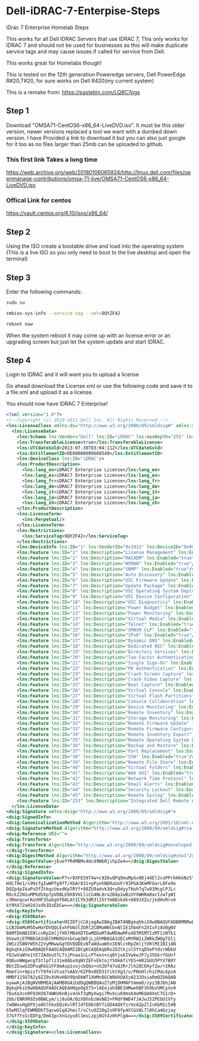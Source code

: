 # Dell-iDRAC-7-Enterpise-Steps
iDrac 7 Enterprise Homelab Steps 

This works for all Dell IDRAC Servers that use IDRAC 7, This only works for IDRAC 7 and should not be used for businesses as this will make duplicate service tags and may cause issues if called for service from Dell.

This works great for Homelabs though!

This is tested on the 12th generation Poweredge servers, Dell PowerEdge R#20,T#20, for sure works on Dell R420(my current system) 


This is a remake from: https://pastebin.com/LQ8C7pgs

## Step 1
Download "OMSA71-CentOS6-x86_64-LiveDVD.iso". It must be this older version, newer versions replaced a tool we want with a dumbed down version. I have Provided a link to download it but you can also just google for it too as no files larger than 25mb can be uploaded to github.


### This first link Takes a long time
https://web.archive.org/web/20180106065924/http://linux.dell.com/files/openmanage-contributions/omsa-71-live/OMSA71-CentOS6-x86_64-LiveDVD.iso
### Offical Link for centos
https://vault.centos.org/6.10/isos/x86_64/


## Step 2

Using the ISO create a bootable drive and load into the operating system (This is a live ISO so you only need to boot to the live desktop and open the terminal)

## Step 3

Enter the following commands:

```bash
sudo su
```

```bash
smbios-sys-info --service-tag --set=9QYZF42
```

```bash
reboot now
```

When the system reboot it may come up with an license error or an upgrading screen but just let the system update and start IDRAC.

## Step 4

Login to IDRAC and it will want you to upload a license


Go ahead download the License.xml or use the following code and save it to a file.xml and upload it as a license.

You should now have IDRAC 7 Enterprise!

```xml
<?xml version="1.0"?>
<!--Copyright (c) 2010-2011 Dell Inc. All Rights Reserved.-->
<lns:LicenseClass xmlns:ds="http://www.w3.org/2000/09/xmldsig#" xmlns:xsi="http://www.w3.org/2001/XMLSchema-instance" xmlns:lns="http://www.dell.com/2011/12G/licensing">
  <lns:LicenseData>
    <lns:Schema lns:Vendor="Dell" lns:ID="iDRAC" lns:maxDepth="255" lns:SchemaVersion="2.0"/>
    <lns:TransferableLicense>true</lns:TransferableLicense>
    <lns:UTCdateSold>2013-07-30T03:04:11Z</lns:UTCdateSold>
    <lns:EntitlementID>DE00000009660549</lns:EntitlementID>
    <lns:DeviceClass lns:ID="iDRAC"/>
    <lns:ProductDescription>
      <lns:lang_en>iDRAC7 Enterprise License</lns:lang_en>
      <lns:lang_es>iDRAC7 Enterprise License</lns:lang_es>
      <lns:lang_fr>iDRAC7 Enterprise License</lns:lang_fr>
      <lns:lang_de>iDRAC7 Enterprise License</lns:lang_de>
      <lns:lang_it>iDRAC7 Enterprise License</lns:lang_it>
      <lns:lang_ja>iDRAC7 Enterprise License</lns:lang_ja>
      <lns:lang_zh>iDRAC7 Enterprise License</lns:lang_zh>
    </lns:ProductDescription>
    <lns:LicenseTerm>
      <lns:Perpetual/>
    </lns:LicenseTerm>
    <lns:Restrictions>
      <lns:ServiceTag>9QYZF42</lns:ServiceTag>
    </lns:Restrictions>
    <lns:DeviceInfo lns:ID="1" lns:VendorID="0x1912" lns:DeviceID="0x0011"/>
    <lns:Feature lns:ID="1" lns:Description="License Management" lns:Enabled="true"/>
    <lns:Feature lns:ID="2" lns:Description="RACADM" lns:Enabled="true"/>
    <lns:Feature lns:ID="3" lns:Description="WSMAN" lns:Enabled="true"/>
    <lns:Feature lns:ID="4" lns:Description="SNMP" lns:Enabled="true"/>
    <lns:Feature lns:ID="5" lns:Description="Auto Discovery" lns:Enabled="true"/>
    <lns:Feature lns:ID="6" lns:Description="USC Firmware Update" lns:Enabled="true"/>
    <lns:Feature lns:ID="7" lns:Description="Update Package" lns:Enabled="true"/>
    <lns:Feature lns:ID="8" lns:Description="USC Operating System Deployment" lns:Enabled="true"/>
    <lns:Feature lns:ID="9" lns:Description="USC Device Configuration" lns:Enabled="true"/>
    <lns:Feature lns:ID="10" lns:Description="USC Diagnostics" lns:Enabled="true"/>
    <lns:Feature lns:ID="11" lns:Description="Power Budget" lns:Enabled="true"/>
    <lns:Feature lns:ID="12" lns:Description="Power Monitoring" lns:Enabled="true"/>
    <lns:Feature lns:ID="13" lns:Description="Virtual Media" lns:Enabled="true"/>
    <lns:Feature lns:ID="14" lns:Description="Telnet" lns:Enabled="true"/>
    <lns:Feature lns:ID="15" lns:Description="SMASH CLP" lns:Enabled="true"/>
    <lns:Feature lns:ID="16" lns:Description="IPv6" lns:Enabled="true"/>
    <lns:Feature lns:ID="17" lns:Description="Dynamic DNS" lns:Enabled="true"/>
    <lns:Feature lns:ID="18" lns:Description="Dedicated NIC" lns:Enabled="true"/>
    <lns:Feature lns:ID="19" lns:Description="Directory Services" lns:Enabled="true"/>
    <lns:Feature lns:ID="20" lns:Description="Two-Factor Authentication" lns:Enabled="true"/>
    <lns:Feature lns:ID="21" lns:Description="Single Sign-On" lns:Enabled="true"/>
    <lns:Feature lns:ID="22" lns:Description="PK Authentication" lns:Enabled="true"/>
    <lns:Feature lns:ID="23" lns:Description="Crash Screen Capture" lns:Enabled="true"/>
    <lns:Feature lns:ID="24" lns:Description="Crash Video Capture" lns:Enabled="true"/>
    <lns:Feature lns:ID="25" lns:Description="Boot Capture" lns:Enabled="true"/>
    <lns:Feature lns:ID="26" lns:Description="Virtual Console" lns:Enabled="true"/>
    <lns:Feature lns:ID="27" lns:Description="Virtual Flash Partitions" lns:Enabled="true"/>
    <lns:Feature lns:ID="28" lns:Description="Console Collaboration" lns:Enabled="true"/>
    <lns:Feature lns:ID="29" lns:Description="Device Monitoring" lns:Enabled="true"/>
    <lns:Feature lns:ID="30" lns:Description="Remote Inventory" lns:Enabled="true"/>
    <lns:Feature lns:ID="31" lns:Description="Storage Monitoring" lns:Enabled="true"/>
    <lns:Feature lns:ID="32" lns:Description="Remote Firmware Update" lns:Enabled="true"/>
    <lns:Feature lns:ID="33" lns:Description="Remote Firmware Configuration" lns:Enabled="true"/>
    <lns:Feature lns:ID="34" lns:Description="Remote Inventory Export" lns:Enabled="true"/>
    <lns:Feature lns:ID="35" lns:Description="Remote Operating System Deployment" lns:Enabled="true"/>
    <lns:Feature lns:ID="36" lns:Description="Backup and Restore" lns:Enabled="true"/>
    <lns:Feature lns:ID="37" lns:Description="Part Replacement" lns:Enabled="true"/>
    <lns:Feature lns:ID="38" lns:Description="SSH" lns:Enabled="true"/>
    <lns:Feature lns:ID="39" lns:Description="Remote File Share" lns:Enabled="true"/>
    <lns:Feature lns:ID="40" lns:Description="Virtual Folders" lns:Enabled="true"/>
    <lns:Feature lns:ID="41" lns:Description="Web GUI" lns:Enabled="true"/>
    <lns:Feature lns:ID="42" lns:Description="Network Time Protocol" lns:Enabled="true"/>
    <lns:Feature lns:ID="43" lns:Description="Email Alerts" lns:Enabled="true"/>
    <lns:Feature lns:ID="44" lns:Description="Security Lockout" lns:Enabled="true"/>
    <lns:Feature lns:ID="45" lns:Description="Remote Syslog" lns:Enabled="true"/>
    <lns:Feature lns:ID="253" lns:Description="Integrated Dell Remote Access Controller 7 Enterprise" lns:Enabled="true"/>
  </lns:LicenseData>
<dsig:Signature xmlns:dsig="http://www.w3.org/2000/09/xmldsig#">
<dsig:SignedInfo>
<dsig:CanonicalizationMethod Algorithm="http://www.w3.org/2001/10/xml-exc-c14n#"/>
<dsig:SignatureMethod Algorithm="http://www.w3.org/2000/09/xmldsig#rsa-sha1"/>
<dsig:Reference URI="">
<dsig:Transforms>
<dsig:Transform Algorithm="http://www.w3.org/2000/09/xmldsig#enveloped-signature"/>
</dsig:Transforms>
<dsig:DigestMethod Algorithm="http://www.w3.org/2000/09/xmldsig#sha1"/>
<dsig:DigestValue>jEuefYR4MBMs4Ucd9WbRjihpZe4=</dsig:DigestValue>
</dsig:Reference>
</dsig:SignedInfo>
<dsig:SignatureValue>P7vr8XFES9T4w+c9Z6uQPq9muMpGv0Dj44El2coPPrkHkkNz5YdZ2qY9vXo+3gcb
HdLT0e1/s99zfgIwWPfg9fT/XbAr831+pPynhNDRaUoFr93PGA3KmMFOarL8Fe9e
DQZp4pIkaPsDfZtkqcUevdKpTRYf+98ZU9advk3Q+yDdyyTHuhTqTw91McglPJLc
R6ckZ2N1uMPKdSXp7pVDBLE0X8VVLliCG4NL8ro2B4p1wBzUYXWHRm8arIzwTyWI
c3RmnqcwrKoVHF3SabgUf0ALAtICYk3dR3lI5tYm8Bzkdk+b89JXZx/jkdHvRrx6
kY9hX72aH2dJxdk1DzEbCw==</dsig:SignatureValue>
<dsig:KeyInfo>
<dsig:X509Data>
<dsig:X509Certificate>MIIDTjCCAjagAwIBAgIBATANBgkqhkiG9w0BAQUFADBRMRMwEQYDVQQKEwpEZWxs
LCBJbmMuMSEwHwYDVQQLExhFbWJlZGRlZCBMaWNlbnNlIE1hbmFnZXIxFzAVBgNV
BAMTDkNBIENlcnRpZmljYXRlMB4XDTEwMDEwMTAwMDAwMFoXDTM1MTIzMTIzNTk1
OVowVjETMBEGA1UEChMKRGVsbCwgSW5jLjEhMB8GA1UECxMYRW1iZWRkZWQgTGlj
ZW5zZSBNYW5hZ2VyMRwwGgYDVQQDExNTaWduaW5nIENlcnRpZmljYXRlMIIBIjAN
BgkqhkiG9w0BAQEFAAOCAQ8AMIIBCgKCAQEAqbRo2DZtkjxl5YtqD5ePYdzrWbkU
YQJwVaWYe1tE7ZAdou5TLTsjPnaa1cLcPTexn+cq8YjukIVwkwJP7yJ5GkrYGUnf
0Q6unWWgwcgTStlpflz31e8AbxXqNYZEFvEktojYS0kAfiYES+H02GUU5PtV7B9Y
BbtZEowU2DPuqRGG1FF8mAsp1vojcbQGx+nS2Of47oQJRrJlh28COXyf2w/+IRAz
RmeYin+9pisfrT9fmlUtxa7sAAV/KZFRx8ED31YiktXgI/u/PNnHlchiCMaL6pzA
HMBf115O7A2y6IZ9sXUHvH8V9QnDkWT1XHMn8GCW8HXOA5zA232OxiaRmQIDAQAB
oywwKjAJBgNVHRMEAjAAMB0GA1UdDgQWBBQAoZ7yMjDHMAFtmmmO/zyz3BJ6hjAN
BgkqhkiG9w0BAQUFAAOCAQEAHHgoOg57S+lAEejahdBE1HMwe6BF3b9bzUMCynn9
7buXa3cnRFO3H3674WKU6nBjv4nkT3qMyXwgi7MvXcu69msK4eM6QA8XeC7G1rD+
2bb/ENR9R9Zo0BWLym/ij8uUA/BzX8hnbzWxN82+FMdY9WD4fJAJwJ5ZPEbU1Vfy
7wOWosHgDPXjeAhlhkxDQi6vlRTJdfED6tBY7iGD4AQXfzrHzAZpZlIvKbM2c54B
65wMSlqfEWMBDhT5qcwGCq82hmi7/sCtu9Z20g2s9F0fp4XlGX8L7l0hCa46zjay
37GffYsScEDFg/DmkIpcXnGzyx8l1msLzpj8Gt4zHhPlgA==</dsig:X509Certificate>
</dsig:X509Data>
</dsig:KeyInfo>
</dsig:Signature></lns:LicenseClass>
```
